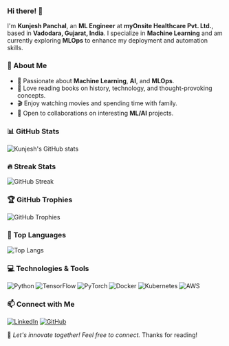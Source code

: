 ### Hi there! 👋

I'm **Kunjesh Panchal**, an **ML Engineer** at **myOnsite Healthcare Pvt. Ltd.**, based in **Vadodara, Gujarat, India**. I specialize in **Machine Learning** and am currently exploring **MLOps** to enhance my deployment and automation skills.

### 🚀 About Me
- 🧠 Passionate about **Machine Learning**, **AI**, and **MLOps**.
- 📖 Love reading books on history, technology, and thought-provoking concepts.
- 🎬 Enjoy watching movies and spending time with family.
- 🤝 Open to collaborations on interesting **ML/AI** projects.

### 📊 GitHub Stats
![Kunjesh's GitHub stats](https://github-readme-stats.vercel.app/api?username=kunjesh04&show_icons=true&theme=radical)

### 🔥 Streak Stats
![GitHub Streak](https://streak-stats.demolab.com/?user=kunjesh04&theme=radical)

### 🏆 GitHub Trophies
![GitHub Trophies](https://github-profile-trophy.vercel.app/?username=kunjesh04&theme=radical)

### 🌟 Top Languages
![Top Langs](https://github-readme-stats.vercel.app/api/top-langs/?username=kunjesh04&layout=compact&theme=radical)

### 💻 Technologies & Tools
![Python](https://img.shields.io/badge/-Python-3776AB?style=flat-square&logo=python&logoColor=white)
![TensorFlow](https://img.shields.io/badge/-TensorFlow-FF6F00?style=flat-square&logo=tensorflow&logoColor=white)
![PyTorch](https://img.shields.io/badge/-PyTorch-EE4C2C?style=flat-square&logo=pytorch&logoColor=white)
![Docker](https://img.shields.io/badge/-Docker-2496ED?style=flat-square&logo=docker&logoColor=white)
![Kubernetes](https://img.shields.io/badge/-Kubernetes-326CE5?style=flat-square&logo=kubernetes&logoColor=white)
![AWS](https://img.shields.io/badge/-AWS-232F3E?style=flat-square&logo=amazon-aws&logoColor=white)

### 📫 Connect with Me
[![LinkedIn](https://img.shields.io/badge/-LinkedIn-blue?style=flat-square&logo=linkedin&logoColor=white)](https://www.linkedin.com/in/kunjesh-panchal-341383223/)
[![GitHub](https://img.shields.io/badge/-GitHub-181717?style=flat-square&logo=github&logoColor=white)](https://github.com/kunjesh04)

🚀 _Let's innovate together! Feel free to connect._
Thanks for reading!
